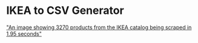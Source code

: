 # IKEA to CSV Generator

["An image showing 3270 products from the IKEA catalog being scraped in 1.95 seconds"](/IKEA.png)
